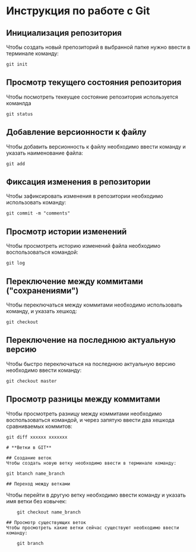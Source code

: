 # **Инструкция по работе с Git**

## Инициализация репозитория

Чтобы создать новый препозиторий в выбранной папке нужно ввести в терминале команду:

    git init

## Просмотр текущего состояния репозитория

Чтобы посмотреть текеущее состояние репозитория используется команлда

    git status

## Добавление версионности к файлу

Чтобы добавить версионность к файлу необходимо ввести команду и указать наименование файла:

    git add

## Фиксация изменения в репозитории

Чтобы зафиксировать изменения в репозитории необходимо использовать команду:

    git commit -m "comments"

## Просмотр истории изменений

Чтобы просмотреть историю изменений файла необходимо воспользоваться командой:

    git log

## Переключение между коммитами ("сохранениями")

Чтобы переключаться между коммитами необходимо использовать команду, и указать хешкод:

    git checkout 

## Переключение на последнюю актуальную версию

Чтобы быстро переключаться на последнюю актуальную версию необходимо ввести команду:

    git checkout master

## Просмотр разницы между коммитами

Чтобы просмотреть разницу между коммитами необходимо воспользоваться командой, и через запятую ввести два хешкода сравниваемых коммитов:

    git diff хххххх ххххххх
    
    # **Ветки в GIT**

    ## Создание веток
    Чтобы создать новую ветку необходимо ввести в терминале команду:

    git btanch name_branch

    ## Переход между ветками
Чтобы перейти в другую ветку необходимо ввести команду и указать имя ветки без ковычек:

        git checkout name_branch

    ## Просмотр существующих веток
    Чтобы просмотреть какие ветки сейчас существуют необходимо ввести команду:

        git branch
        
    